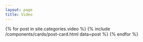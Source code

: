 ```yaml
---
layout: page
title: Video
---
```


<div class="no-select post-card-container">
    {% for post in site.categories.video %}
        {% include /components/cards/post-card.html data=post %}
    {% endfor %}
</div>

